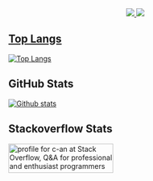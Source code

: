 <!-- <a href="https://stackrating.com/user/7877391"><img src="https://stackrating.com/badge/7877391" /></a> -->

<!-- [![BOJ](http://mazassumnida.wtf/api/generate_badge?boj=fman1335)](https://solved.ac/fman1335) -->

<div align="center"> 
    <a href="https://committers.top/south_korea_public.html">
        <img src="http://iot.fbiego.com/api/v1/commits?user=chanjungkim&country=south_korea_public&bg_color=212328&text_color=fafafa&border_color=0000000">
    </a>
    <a href="https://committers.top/south_korea_private.html">
        <img src="http://iot.fbiego.com/api/v1/commits?user=chanjungkim&country=south_korea_private&bg_color=212328&text_color=fafafa&border_color=0000000">
<!--     </a>
        <a href="https://committers.top/worldwide.html">
        <img src="http://iot.fbiego.com/api/v1/commits?user=chanjungkim&country=worldwide&bg_color=212328&text_color=fafafa&border_color=0000000000">
    </a> -->
</div>

## Top Langs
[![Top Langs](https://github-readme-stats.vercel.app/api/top-langs/?username=chanjungkim)](https://github.com/chanjungkim/github-readme-stats)
    
## GitHub Stats

[![Github stats](https://github-readme-stats.vercel.app/api?username=chanjungkim&theme=material-palenight)](https://github.com/chanjungkim/github-readme-stats)


## Stackoverflow Stats

<a href="https://stackoverflow.com/users/7877391/c-an"><img src="https://stackoverflow.com/users/flair/7877391.png" width="208" height="58" alt="profile for c-an at Stack Overflow, Q&amp;A for professional and enthusiast programmers" title="profile for c-an at Stack Overflow, Q&amp;A for professional and enthusiast programmers"></a>

<!-- 
Currently...

- [Advanced Software Study](https://github.com/chanjungkim/advanced-software-study)

- [Advanced Andriod Study](https://github.com/Android-Study-Collection/advanced-android-study), [Advanced Andriod Study2](https://github.com/Android-Study-Collection/advanced-android-study2)

- [flutter-study](https://github.com/chanjungkim/flutter-study)

Old Projects...

- [simpleSNS](https://github.com/chanjungkim/simpleSNS) <--- Instagram-like side project with Node.js + Android

- [SeFo](https://github.com/chanjungkim/SeFo) <--- Facebook-like Social Network Project with Spring & JSP

- [Atalk](https://github.com/chanjungkim/ATalk) <--- Socket based chat with Swing

- [SCNU menu](https://github.com/chanjungkim/scnumenu) <--- PHP+Swing project.(you can customize for your menu or whatever)

- etc(A lot in my repo...)

Open Project...

- Job Interview: [Sibal Coding Interview](https://github.com/chanjungkim/sibal-coding-interview)

- Chrome Extentions: [Noogle - Clean Naver](https://chrome.google.com/webstore/detail/noogle-clean-naver/fjgggfbmofokfmdecldnhlommognnepc)[[Repo](https://github.com/chanjungkim/noogle)], [Stackoverflow Assistant](https://chrome.google.com/webstore/detail/stackoverflow-assistant/hihdmkmijhclhikapcedghlllpdliddg)[[Repo](https://github.com/chanjungkim/stackoverflow-assistanthttps://github.com/chanjungkim/stackoverflow-assistant)], [Smart Korean Tooltip](https://chrome.google.com/webstore/detail/smart-korean-tooltip/dcbnicglggfgpgbeinjjjmajagdmabnh)

- Android Library: [AMutableLiveData](https://github.com/chanjungkim/AMutableLiveData), [VerticalSeekbar](https://github.com/chanjungkim/VerticalSeekbar) -->
<!--
**chanjungkim/chanjungkim** is a ✨ _special_ ✨ repository because its `README.md` (this file) appears on your GitHub profile.

Here are some ideas to get you started:

- 🔭 I’m currently working on ...
- 🌱 I’m currently learning ...
- 👯 I’m looking to collaborate on ...
- 🤔 I’m looking for help with ...
- 💬 Ask me about ...
- 📫 How to reach me: ...
- 😄 Pronouns: ...
- ⚡ Fun fact: ...
-->
